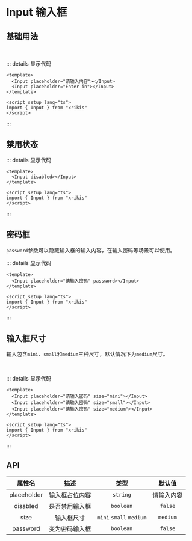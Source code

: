# Input 输入框

## 基础用法
<rz-input placeholder="请输入内容"></rz-input> &nbsp;
<rz-input placeholder="Enter in"></rz-input>

::: details 显示代码

```vue
<template>
  <Input placeholder="请输入内容"></Input>
  <Input placeholder="Enter in"></Input>
</template>

<script setup lang="ts">
import { Input } from "xrikis"
</script>
```

:::

## 禁用状态
<rz-input disabled placeholder="输入框禁用"></rz-input>

::: details 显示代码

```vue
<template>
  <Input disabled></Input>
</template>

<script setup lang="ts">
import { Input } from "xrikis"
</script>
```

:::

## 密码框

`password`参数可以隐藏输入框的输入内容，在输入密码等场景可以使用。

<rz-input placeholder="请输入密码" password></rz-input>

::: details 显示代码

```vue
<template>
  <Input placeholder="请输入密码" password></Input>
</template>

<script setup lang="ts">
import { Input } from "xrikis"
</script>
```

:::

## 输入框尺寸

输入包含`mini`、`small`和`medium`三种尺寸，默认情况下为`medium`尺寸。

<rz-input placeholder="请输入内容" size="medium"></rz-input>&nbsp;&nbsp;
<rz-input placeholder="请输入内容" size="small"></rz-input>&nbsp;&nbsp;
<rz-input placeholder="请输入内容" size="mini"></rz-input>

::: details 显示代码

```vue
<template>
  <Input placeholder="请输入密码" size="mini"></Input>
  <Input placeholder="请输入密码" size="small"></Input>
  <Input placeholder="请输入密码" size="medium"></Input>
</template>

<script setup lang="ts">
import { Input } from "xrikis"
</script>
```

:::


## API

|   属性名   |     描述     |                  类型                  |    默认值    |
|:-------:|:----------:|:------------------------------------:|:---------:|
|  placeholder   |    输入框占位内容    | `string` | 请输入内容 |
|  disabled   |    是否禁用输入框    |         `boolean`       | `false`  |
|  size   |   输入框尺寸   |              `mini` `small` `medium`               |  `medium`  |
| password  | 变为密码输入框 |              `boolean`               |  `false`  |
